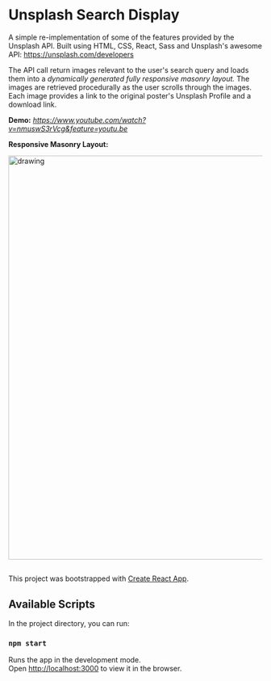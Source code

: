 # Unsplash Search Display

A simple re-implementation of some of the features provided by the Unsplash API.
Built using HTML, CSS, React, Sass and Unsplash's awesome API: https://unsplash.com/developers

The API call return images relevant to the user's search query and loads them into a *dynamically generated fully responsive masonry layout.* The images are retrieved procedurally as the user scrolls through the images. Each image provides a link to the original poster's Unsplash Profile and a download link.


**Demo:** _https://www.youtube.com/watch?v=nmuswS3rVcg&feature=youtu.be_

**Responsive Masonry Layout:**
  
  <img src="https://github.com/melansonS/Unsplash-API/blob/master/public/Unsplash-display-responsie-demo.gif" alt="drawing" width="800"/>

## 

This project was bootstrapped with [Create React App](https://github.com/facebook/create-react-app).


## Available Scripts

In the project directory, you can run:

### `npm start`

Runs the app in the development mode.<br />
Open [http://localhost:3000](http://localhost:3000) to view it in the browser.

